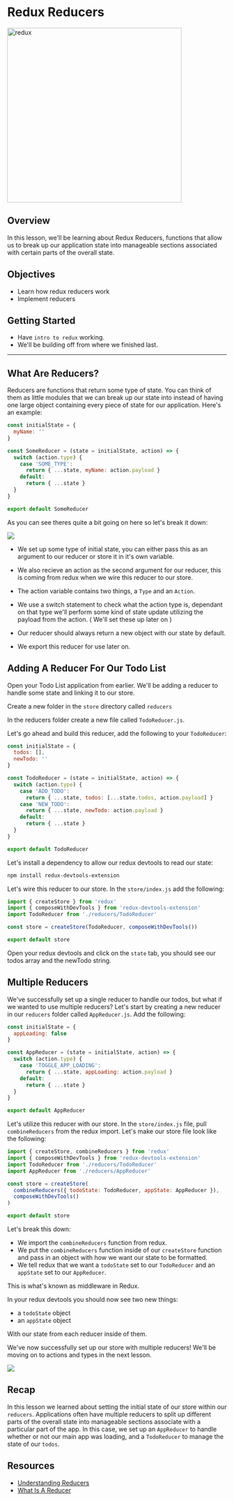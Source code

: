 # Redux Reducers

<img src="https://cdn-images-1.medium.com/max/1600/1*EdiFUfbTNmk_IxFDNqokqg.png" alt="redux" height="400" />

## Overview
In this lesson, we'll be learning about Redux Reducers, functions that allow us to break up our application state into manageable sections associated with certain parts of the overall state.

## Objectives
- Learn how redux reducers work
- Implement reducers

## Getting Started
- Have `intro to redux` working.
- We'll be building off from where we finished last.

___
## What Are Reducers?

Reducers are functions that return some type of state. You can think of them as little modules that we can break up our state into instead of having one large object containing every piece of state for our application. Here's an example:

```js
const initialState = {
  myName: ''
}

const SomeReducer = (state = initialState, action) => {
  switch (action.type) {
    case 'SOME_TYPE':
      return { ...state, myName: action.payload }
    default:
      return { ...state }
  }
}

export default SomeReducer
```

As you can see theres quite a bit going on here so let's break it down:

![](https://forum.attainu.com/uploads/default/optimized/1X/764a6fca95c6f0e0783b4efc53877cc09541360f_2_690x209.png)

- We set up some type of initial state, you can either pass this as an argument to our reducer or store it in it's own variable.

- We also recieve an action as the second argument for our reducer, this is coming from redux when we wire this reducer to our store.

- The action variable contains two things, a `Type` and an `Action`.

- We use a switch statement to check what the action type is, dependant on that type we'll perform some kind of state update utilizing the payload from the action. ( We'll set these up later on )

- Our reducer should always return a new object with our state by default.

- We export this reducer for use later on.

## Adding A Reducer For Our Todo List

Open your Todo List application from earlier. We'll be adding a reducer to handle some state and linking it to our store.

Create a new folder in the `store` directory called `reducers`

In the reducers folder create a new file called `TodoReducer.js`.

Let's go ahead and build this reducer, add the following to your `TodoReducer`:

```js
const initialState = {
  todos: [],
  newTodo: ''
}

const TodoReducer = (state = initialState, action) => {
  switch (action.type) {
    case 'ADD_TODO':
      return { ...state, todos: [...state.todos, action.payload] }
    case 'NEW_TODO':
      return { ...state, newTodo: action.payload }
    default:
      return { ...state }
  }
}

export default TodoReducer
```

Let's install a dependency to allow our redux devtools to read our state:

```sh
npm install redux-devtools-extension
```

Let's wire this reducer to our store. In the `store/index.js` add the following:

```js
import { createStore } from 'redux'
import { composeWithDevTools } from 'redux-devtools-extension'
import TodoReducer from './reducers/TodoReducer'

const store = createStore(TodoReducer, composeWithDevTools())

export default store
```

Open your redux devtools and click on the `state` tab, you should see our todos array and the newTodo string.

## Multiple Reducers

We've successfully set up a single reducer to handle our todos, but what if we wanted to use multiple reducers? Let's start by creating a new reducer in our `reducers` folder called `AppReducer.js`. Add the following:

```js
const initialState = {
  appLoading: false
}

const AppReducer = (state = initialState, action) => {
  switch (action.type) {
    case 'TOGGLE_APP_LOADING':
      return { ...state, appLoading: action.payload }
    default:
      return { ...state }
  }
}

export default AppReducer
```

Let's utilize this reducer with our store. In the `store/index.js` file, pull `combineReducers` from the redux import. Let's make our store file look like the following:

```js
import { createStore, combineReducers } from 'redux'
import { composeWithDevTools } from 'redux-devtools-extension'
import TodoReducer from './reducers/TodoReducer'
import AppReducer from './reducers/AppReducer'

const store = createStore(
  combineReducers({ todoState: TodoReducer, appState: AppReducer }),
  composeWithDevTools()
)

export default store
```

Let's break this down:

- We import the `combineReducers` function from redux.
- We put the `combineReducers` function inside of our `createStore` function and pass in an object with how we want our state to be formatted.
- We tell redux that we want a `todoState` set to our `TodoReducer` and an `appState` set to our `AppReducer`.

This is what's known as middleware in Redux.

In your redux devtools you should now see two new things:

- a `todoState` object
- an `appState` object

With our state from each reducer inside of them.

We've now successfully set up our store with multiple reducers! We'll be moving on to actions and types in the next lesson.


![](https://res.cloudinary.com/ahonore42/image/upload/v1615871989/ga/Screen_Shot_2021-03-16_at_12.18.56_AM_k2upar.png)

## Recap
In this lesson we learned about setting the initial state of our store within our `reducers`. Applications often have multiple reducers to split up different parts of the overall state into manageable sections associate with a particular part of the app. In this case, we set up an `AppReducer` to handle whether or not our main app was loading, and a `TodoReducer` to manage the state of our `todos`.

## Resources

- [Understanding Reducers](https://css-tricks.com/understanding-how-reducers-are-used-in-redux/)
- [What Is A Reducer](https://daveceddia.com/what-is-a-reducer/)
